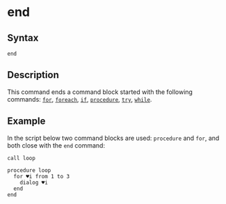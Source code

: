 # end

## Syntax

```G1ANT
end
```

## Description

This command ends a command block started with the following commands: [`for`](https://manual.g1ant.com/link/G1ANT.Addon.Core/Commands/ForCommand.md), [`foreach`](G1ANT.Addon.Core/Commands/ForEachCommand.md), [`if`](G1ANT.Addon.Core/Commands/IfCommand.md), [`procedure`](G1ANT.Addon.Core/Commands/ProcedureDefinitionCommand.md), [`try`](G1ANT.Addon.Core/Commands/TryCommand.md), [`while`](G1ANT.Addon.Core/Commands/WhileCommand.md).

## Example

In the script below two command blocks are used: `procedure` and `for`, and both close with the `end` command:

```G1ANT
call loop

procedure loop
  for ♥i from 1 to 3
    dialog ♥i
  end
end
```


